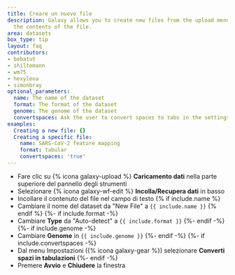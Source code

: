 ```yaml
---
title: Creare un nuovo file
description: Galaxy allows you to create new files from the upload menu. You can supply
  the contents of the file.
area: datasets
box_type: tip
layout: faq
contributors:
- bebatut
- shiltemann
- wm75
- hexylena
- simonbray
optional_parameters:
  name: The name of the dataset
  format: The format of the dataset
  genome: The genome of the dataset
  convertspaces: Ask the user to convert spaces to tabs in the settings
examples:
  Creating a new file: {}
  Creating a specific file:
    name: SARS-CoV-2 feature mapping
    format: tabular
    convertspaces: 'true'
---
```



* Fare clic su {% icona galaxy-upload %} **Caricamento dati** nella parte superiore del pannello degli strumenti
* Selezionare {% icona galaxy-wf-edit %} **Incolla/Recupera dati** in basso
* Incollare il contenuto del file nel campo di testo {% if include.name %}
* Cambiare il nome del dataset da "New File" a `{{ include.name }}` {% endif %} {%- if include.format -%}
* Cambiare **Type** da "Auto-detect" a `{{ include.format }}` {%- endif -%} {%- if include.genome -%}
* Cambiare **Genome** in `{{ include.genome }}` {%- endif -%} {%- if include.convertspaces -%}
* Dal menu Impostazioni ({% icona galaxy-gear %}) selezionare **Converti spazi in tabulazioni** {%- endif -%}
* Premere **Avvio** e **Chiudere** la finestra

